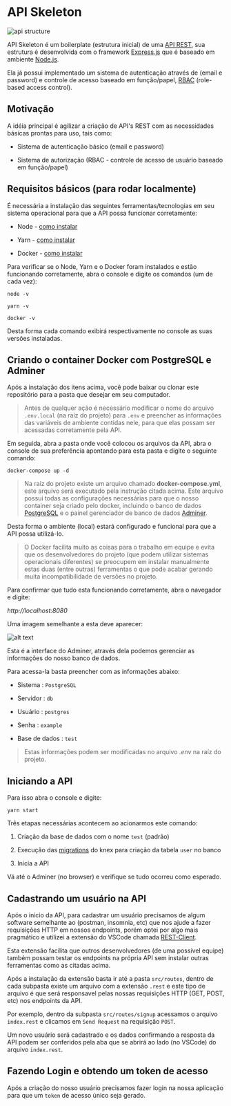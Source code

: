 # API Skeleton

![api structure](https://i.imgur.com/Mcbej5F.png)

API Skeleton é um boilerplate (estrutura inicial) de uma [API REST](https://www.redhat.com/pt-br/topics/api/what-is-a-rest-api), sua estrutura é desenvolvida com o framework [Express.js](https://expressjs.com/pt-br/starter/generator.html) que é baseado em ambiente [Node.js](https://bit.ly/37gHEaf).

Ela já possui implementado um sistema de autenticação através de (email e password) e controle de acesso baseado em função/papel, [RBAC](https://bit.ly/34B4dWl) (role-based access control).

## Motivação

A idéia principal é agilizar a criação de API's REST com as necessidades básicas prontas para uso, tais como:

- Sistema de autenticação básico (email e password)

* Sistema de autorização (RBAC - controle de acesso de usuário baseado em função/papel)

## Requisitos básicos (para rodar localmente)

É necessária a instalação das seguintes ferramentas/tecnologias em seu sistema operacional para que a API possa funcionar corretamente:

- Node - <a target="_blank" href="https://nodejs.org/en/download">como instalar</a>

* Yarn - <a target="_blank" href="https://community.chocolatey.org/packages/yarn">como instalar</a>

- Docker - <a target="_blank" href="https://docs.docker.com/desktop/windows/install">como instalar</a>

Para verificar se o Node, Yarn e o Docker foram instalados e estão funcionando corretamente, abra o console e digite os comandos (um de cada vez):

`node -v`

`yarn -v`

`docker -v`

Desta forma cada comando exibirá respectivamente no console as suas versões instaladas.

## Criando o container Docker com PostgreSQL e Adminer

Após a instalação dos itens acima, você pode baixar ou clonar este repositório para a pasta que desejar em seu computador.

> Antes de qualquer ação é necessário modificar o nome do arquivo `.env.local` (na raíz do projeto) para `.env` e preencher as informações das variáveis de ambiente contidas nele, para que elas possam ser acessadas corretamente pela API.

Em seguida, abra a pasta onde você colocou os arquivos da API, abra o console de sua preferência apontando para esta pasta e digite o seguinte comando:

`docker-compose up -d`

> Na raíz do projeto existe um arquivo chamado **docker-compose.yml**, este arquivo será executado pela instrução citada acima. Este arquivo possui todas as configurações necessárias para que o nosso container seja criado pelo docker, incluindo o banco de dados [PostgreSQL](https://hub.docker.com/_/postgres) e o painel gerenciador de banco de dados [Adminer](https://hub.docker.com/_/adminer).

Desta forma o ambiente (local) estará configurado e funcional para que a API possa utilizá-lo.

> O Docker facilita muito as coisas para o trabalho em equipe e evita que os desenvolvedores do projeto (que podem utilizar sistemas operacionais diferentes) se preocupem em instalar manualmente estas duas (entre outras) ferramentas o que pode acabar gerando muita incompatibilidade de versões no projeto.

Para confirmar que tudo esta funcionando corretamente, abra o navegador e digite:

_http://localhost:8080_

Uma imagem semelhante a esta deve aparecer:

![alt text](https://i.imgur.com/eA9sl28.png)

Esta é a interface do Adminer, através dela podemos gerenciar as informações do nosso banco de dados.

Para acessa-la basta preencher com as informações abaixo:

- Sistema : `PostgreSQL`

- Servidor : `db`

- Usuário : `postgres`

- Senha : `example`

* Base de dados : `test`

> Estas informações podem ser modificadas no arquivo _.env_ na raíz do projeto.

## Iniciando a API

Para isso abra o console e digite:

`yarn start`

Três etapas necessárias acontecem ao acionarmos este comando:

1. Criação da base de dados com o nome `test` (padrão)

2. Execução das [migrations](https://knexjs.org/#Migrations) do knex para criação da tabela `user` no banco

3. Inicia a API

Vá até o Adminer (no browser) e verifique se tudo ocorreu como esperado.

## Cadastrando um usuário na API

Após o inicio da API, para cadastrar um usuário precisamos de algum software semelhante ao (postman, insomnia, etc) que nos ajude a fazer requisições HTTP em nossos endpoints, porém optei por algo mais pragmático e utilizei a extensão do VSCode chamada <a target="_blank" href="https://bit.ly/37j56DL">REST-Client</a>.

Esta extensão facilita que outros desenvolvedores (de uma possível equipe) também possam testar os endpoints na própria API sem instalar outras ferramentas como as citadas acima.

Após a instalação da extensão basta ir até a pasta `src/routes`, dentro de cada subpasta existe um arquivo com a extensão `.rest` e este tipo de arquivo é que será responsavel pelas nossas requisições HTTP (GET, POST, etc) nos endpoints da API.

Por exemplo, dentro da subpasta `src/routes/signup` acessamos o arquivo `index.rest` e clicamos em `Send Request` na requisição `POST`.

Um novo usuário será cadastrado e os dados confirmando a resposta da API podem ser conferidos pela aba que se abrirá ao lado (no VSCode) do arquivo `index.rest`.

## Fazendo Login e obtendo um token de acesso

Após a criação do nosso usuário precisamos fazer login na nossa aplicação para que um `token` de acesso único seja gerado.
